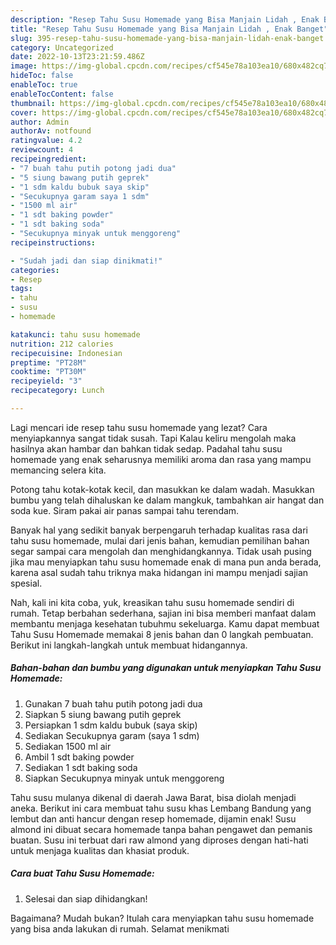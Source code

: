```yaml
---
description: "Resep Tahu Susu Homemade yang Bisa Manjain Lidah , Enak Banget"
title: "Resep Tahu Susu Homemade yang Bisa Manjain Lidah , Enak Banget"
slug: 395-resep-tahu-susu-homemade-yang-bisa-manjain-lidah-enak-banget
category: Uncategorized
date: 2022-10-13T23:21:59.486Z
image: https://img-global.cpcdn.com/recipes/cf545e78a103ea10/680x482cq70/tahu-susu-homemade-foto-resep-utama.jpg
hideToc: false
enableToc: true
enableTocContent: false
thumbnail: https://img-global.cpcdn.com/recipes/cf545e78a103ea10/680x482cq70/tahu-susu-homemade-foto-resep-utama.jpg
cover: https://img-global.cpcdn.com/recipes/cf545e78a103ea10/680x482cq70/tahu-susu-homemade-foto-resep-utama.jpg
author: Admin
authorAv: notfound
ratingvalue: 4.2
reviewcount: 4
recipeingredient:
- "7 buah tahu putih potong jadi dua"
- "5 siung bawang putih geprek"
- "1 sdm kaldu bubuk saya skip"
- "Secukupnya garam saya 1 sdm"
- "1500 ml air"
- "1 sdt baking powder"
- "1 sdt baking soda"
- "Secukupnya minyak untuk menggoreng"
recipeinstructions:

- "Sudah jadi dan siap dinikmati!"
categories:
- Resep
tags:
- tahu
- susu
- homemade

katakunci: tahu susu homemade 
nutrition: 212 calories
recipecuisine: Indonesian
preptime: "PT28M"
cooktime: "PT30M"
recipeyield: "3"
recipecategory: Lunch

---
```



Lagi mencari ide resep tahu susu homemade yang lezat? Cara menyiapkannya sangat tidak susah. Tapi Kalau keliru mengolah maka hasilnya akan hambar dan bahkan tidak sedap. Padahal tahu susu homemade yang enak seharusnya memiliki aroma dan rasa yang mampu memancing selera kita.


Potong tahu kotak-kotak kecil, dan masukkan ke dalam wadah. Masukkan bumbu yang telah dihaluskan ke dalam mangkuk, tambahkan air hangat dan soda kue. Siram pakai air panas sampai tahu terendam.

Banyak hal yang sedikit banyak berpengaruh terhadap kualitas rasa dari tahu susu homemade, mulai dari jenis bahan, kemudian pemilihan bahan segar sampai cara mengolah dan menghidangkannya. Tidak usah pusing jika mau menyiapkan tahu susu homemade enak di mana pun anda berada, karena asal sudah tahu triknya maka hidangan ini mampu menjadi sajian spesial.


Nah, kali ini kita coba, yuk, kreasikan tahu susu homemade sendiri di rumah. Tetap berbahan sederhana, sajian ini bisa memberi manfaat dalam membantu menjaga kesehatan tubuhmu sekeluarga. Kamu dapat membuat Tahu Susu Homemade memakai 8 jenis bahan dan 0 langkah pembuatan. Berikut ini langkah-langkah untuk membuat hidangannya.

<!--inarticleads1-->

##### Bahan-bahan dan bumbu yang digunakan untuk menyiapkan Tahu Susu Homemade:

1. Gunakan 7 buah tahu putih potong jadi dua
1. Siapkan 5 siung bawang putih geprek
1. Persiapkan 1 sdm kaldu bubuk (saya skip)
1. Sediakan Secukupnya garam (saya 1 sdm)
1. Sediakan 1500 ml air
1. Ambil 1 sdt baking powder
1. Sediakan 1 sdt baking soda
1. Siapkan Secukupnya minyak untuk menggoreng


Tahu susu mulanya dikenal di daerah Jawa Barat, bisa diolah menjadi aneka. Berikut ini cara membuat tahu susu khas Lembang Bandung yang lembut dan anti hancur dengan resep homemade, dijamin enak! Susu almond ini dibuat secara homemade tanpa bahan pengawet dan pemanis buatan. Susu ini terbuat dari raw almond yang diproses dengan hati-hati untuk menjaga kualitas dan khasiat produk. 

<!--inarticleads2-->

##### Cara buat Tahu Susu Homemade:


1. Selesai dan siap dihidangkan!



Bagaimana? Mudah bukan? Itulah cara menyiapkan tahu susu homemade yang bisa anda lakukan di rumah. Selamat menikmati
